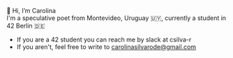 👋 Hi, I’m Carolina <br>
I'm  a speculative poet from Montevideo, Uruguay 🇺🇾, currently a student in 42 Berlin  🇩🇪 <br>
- If you are a 42 student you can reach me by slack at csilva-r
- If you aren't, feel free to write to carolinasilvarode@gmail.com

<!---
budindepunk/budindepunk is a ✨ special ✨ repository because its `README.md` (this file) appears on your GitHub profile.
You can click the Preview link to take a look at your changes.
--->
